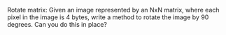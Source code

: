 Rotate matrix: Given an image represented by an NxN matrix, where each pixel in the image is 4 bytes, write a method to rotate the image by 90 degrees. Can you do this in place?